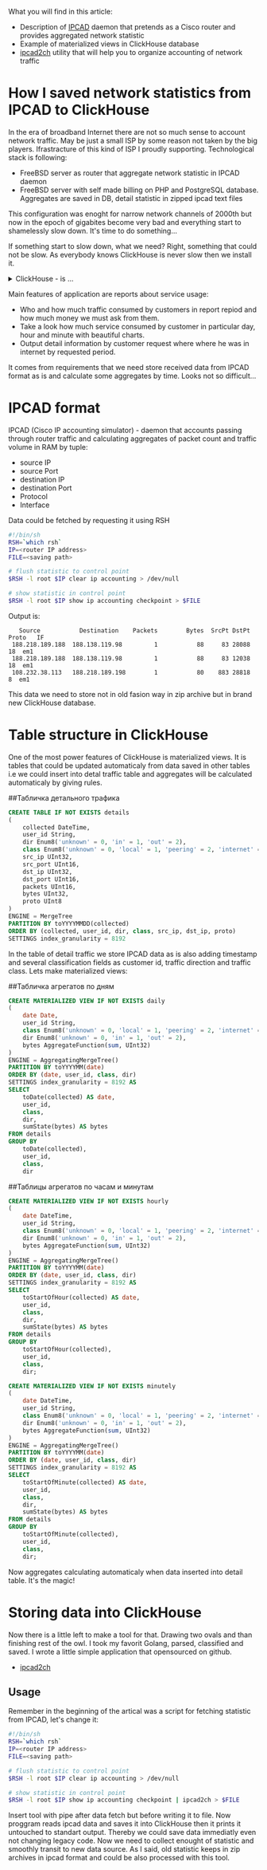 What you will find in this article:
* Description of [IPCAD](https://lionet.info/ipcad/) daemon that pretends as a Cisco router and provides aggregated network statistic
* Example of materialized views in ClickHouse database
* [ipcad2ch](https://github.com/inkuber/ipcad2ch) utility that will help you to organize accounting of network traffic

# How I saved network statistics from IPCAD to ClickHouse 
In the era of broadband Internet there are not so much sense to account network traffic. May be just a small ISP by some reason not taken by the big players. Ifrastracture of this kind of ISP I proudly supporting. Technological stack is following:

* FreeBSD server as router that aggregate network statistic in IPCAD daemon
* FreeBSD server with self made billing on PHP and PostgreSQL database. Aggregates are saved in DB, detail statistic in zipped ipcad text files

This configuration was enoght for narrow network channels of 2000th but now in the epoch of gigabites become very bad and everything start to shamelessly slow down. It's time to do something...

If something start to slow down, what we need? Right, something that could not be slow. As everybody knows ClickHouse is never slow then we install it.

<details>
  <summary>ClickHouse  - is ...</summary>
  ClickHouse is a database, created in the bowels of russian company Yandex. Most interesting thing in this database is that it is column db, i.e. store datum of tables not by rows how it doing relation databases but by columns. Roughly saying, values of one column stored in one file. This gives advantages in processing data from several columns not reading everything from disk by rows.
</details>

Main features of application are reports about service usage:

* Who and how much traffic consumed by customers in report repiod and how much money we must ask from them.
* Take a look how much service consumed by customer in particular day, hour and minute with beautiful charts.
* Output detail information by customer request where where he was in internet by requested period.

It comes from requirements that we need store received data from IPCAD format as is and calculate some aggregates by time. Looks not so difficult...

# IPCAD format

IPCAD (Cisco IP accounting simulator) - daemon that accounts passing through router traffic and calculating aggregates of packet count and traffic volume in RAM by tuple:

* source IP
* source Port
* destination IP
* destination Port
* Protocol
* Interface

Data could be fetched by requesting it using RSH

```bash
#!/bin/sh
RSH=`which rsh`
IP=<router IP address>
FILE=<saving path>

# flush statistic to control point
$RSH -l root $IP clear ip accounting > /dev/null

# show statistic in control point
$RSH -l root $IP show ip accounting checkpoint > $FILE
```
Output is:

```
   Source           Destination    Packets        Bytes  SrcPt DstPt Proto   IF
 188.218.189.188  188.138.119.98         1           88     83 28088    18  em1
 188.218.189.188  188.138.119.98         1           88     83 12038    18  em1
 108.232.38.113   188.218.189.198        1           80    883 28818     8  em1
```

This data we need to store not in old fasion way in zip archive but in brand new ClickHouse database.

# Table structure in ClickHouse

One of the most power features of ClickHouse is materialized views. It is tables that could be updated automaticaly from data saved in other tables i.e we could insert into detal traffic table and aggregates will be calculated automaticaly by giving rules.

##Табличка детального трафика
  
```sql
CREATE TABLE IF NOT EXISTS details
(
    collected DateTime,
    user_id String,
    dir Enum8('unknown' = 0, 'in' = 1, 'out' = 2),
    class Enum8('unknown' = 0, 'local' = 1, 'peering' = 2, 'internet' = 3, 'multicast' = 4),
    src_ip UInt32,
    src_port UInt16,
    dst_ip UInt32,
    dst_port UInt16,
    packets UInt16,
    bytes UInt32,
    proto UInt8
)
ENGINE = MergeTree
PARTITION BY toYYYYMMDD(collected)
ORDER BY (collected, user_id, dir, class, src_ip, dst_ip, proto)
SETTINGS index_granularity = 8192
```

In the table of detail traffic we store IPCAD data as is also adding timestamp and several classification fields as customer id, traffic direction and traffic class. Lets make materialized views:

##Табличка агрегатов по дням
  
```sql
CREATE MATERIALIZED VIEW IF NOT EXISTS daily
(
    date Date,
    user_id String,
    class Enum8('unknown' = 0, 'local' = 1, 'peering' = 2, 'internet' = 3, 'multicast' = 4),
    dir Enum8('unknown' = 0, 'in' = 1, 'out' = 2),
    bytes AggregateFunction(sum, UInt32)
)
ENGINE = AggregatingMergeTree()
PARTITION BY toYYYYMM(date)
ORDER BY (date, user_id, class, dir)
SETTINGS index_granularity = 8192 AS
SELECT
    toDate(collected) AS date,
    user_id,
    class,
    dir,
    sumState(bytes) AS bytes
FROM details
GROUP BY
    toDate(collected),
    user_id,
    class,
    dir
```

##Таблицы агрегатов по часам и минутам
  
```sql
CREATE MATERIALIZED VIEW IF NOT EXISTS hourly
(
    date DateTime,
    user_id String,
    class Enum8('unknown' = 0, 'local' = 1, 'peering' = 2, 'internet' = 3, 'multicast' = 4),
    dir Enum8('unknown' = 0, 'in' = 1, 'out' = 2),
    bytes AggregateFunction(sum, UInt32)
)
ENGINE = AggregatingMergeTree()
PARTITION BY toYYYYMM(date)
ORDER BY (date, user_id, class, dir)
SETTINGS index_granularity = 8192 AS
SELECT
    toStartOfHour(collected) AS date,
    user_id,
    class,
    dir,
    sumState(bytes) AS bytes
FROM details
GROUP BY
    toStartOfHour(collected),
    user_id,
    class,
    dir;

CREATE MATERIALIZED VIEW IF NOT EXISTS minutely
(
    date DateTime,
    user_id String,
    class Enum8('unknown' = 0, 'local' = 1, 'peering' = 2, 'internet' = 3, 'multicast' = 4),
    dir Enum8('unknown' = 0, 'in' = 1, 'out' = 2),
    bytes AggregateFunction(sum, UInt32)
)
ENGINE = AggregatingMergeTree()
PARTITION BY toYYYYMM(date)
ORDER BY (date, user_id, class, dir)
SETTINGS index_granularity = 8192 AS
SELECT
    toStartOfMinute(collected) AS date,
    user_id,
    class,
    dir,
    sumState(bytes) AS bytes
FROM details
GROUP BY
    toStartOfMinute(collected),
    user_id,
    class,
    dir;
```

Now aggregates calculating automaticaly when data inserted into detail table. It's the magic!

# Storing data into ClickHouse
Now there is a little left to make a tool for that. Drawing two ovals and than finishing rest of the owl. I took my favorit Golang, parsed, classified and saved. I wrote a little simple application that opensourced on github.

* [ipcad2ch](https://github.com/inkuber/ipcad2ch)

## Usage
Remember in the beginning of the artical was a script for fetching statistic from IPCAD, let's change it:

```bash
#!/bin/sh
RSH=`which rsh`
IP=<router IP address>
FILE=<saving path>

# flush statistic to control point
$RSH -l root $IP clear ip accounting > /dev/null

# show statistic in control point
$RSH -l root $IP show ip accounting checkpoint | ipcad2ch > $FILE
```

Insert tool with pipe after data fetch but before writing it to file. Now proggram reads ipcad data and saves it into ClickHouse then it prints it untouched to standart output. Thereby we could save data immediatly even not changing legacy code. Now we need to collect enought of statistic and smoothly transit to new data source. As I said, old statistic keeps in zip archives in ipcad format and could be also processed with this tool.
